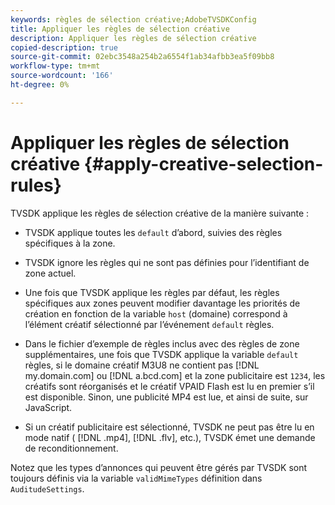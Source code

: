 ```yaml
---
keywords: règles de sélection créative;AdobeTVSDKConfig
title: Appliquer les règles de sélection créative
description: Appliquer les règles de sélection créative
copied-description: true
source-git-commit: 02ebc3548a254b2a6554f1ab34afbb3ea5f09bb8
workflow-type: tm+mt
source-wordcount: '166'
ht-degree: 0%

---
```


# Appliquer les règles de sélection créative {#apply-creative-selection-rules}

TVSDK applique les règles de sélection créative de la manière suivante :

* TVSDK applique toutes les `default` d’abord, suivies des règles spécifiques à la zone.
* TVSDK ignore les règles qui ne sont pas définies pour l’identifiant de zone actuel.
* Une fois que TVSDK applique les règles par défaut, les règles spécifiques aux zones peuvent modifier davantage les priorités de création en fonction de la variable `host` (domaine) correspond à l’élément créatif sélectionné par l’événement `default` règles.

* Dans le fichier d’exemple de règles inclus avec des règles de zone supplémentaires, une fois que TVSDK applique la variable `default` règles, si le domaine créatif M3U8 ne contient pas [!DNL my.domain.com] ou [!DNL a.bcd.com] et la zone publicitaire est `1234`, les créatifs sont réorganisés et le créatif VPAID Flash est lu en premier s’il est disponible. Sinon, une publicité MP4 est lue, et ainsi de suite, sur JavaScript.

* Si un créatif publicitaire est sélectionné, TVSDK ne peut pas être lu en mode natif ( [!DNL .mp4], [!DNL .flv], etc.), TVSDK émet une demande de reconditionnement.

Notez que les types d’annonces qui peuvent être gérés par TVSDK sont toujours définis via la variable `validMimeTypes` définition dans `AuditudeSettings`.

<!-- 

In Android 2.5 API docs, I see a 
<span class="codeph"> setValidMimeTypes</span> but not a 
<span class="codeph"> getValidMimeTypes</span>.

 -->
